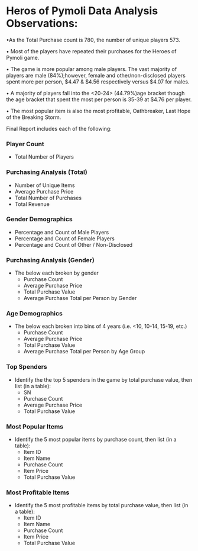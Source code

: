
# Heros of Pymoli Data Analysis Observations:

•As the Total Purchase count is 780, the number of unique players 573. 

 • Most of the players have repeated their purchases for the Heroes of Pymoli game.

 • The game is more popular among male players. The vast majority of players are male (84%);however, female 
   and other/non-disclosed players spent more per person, $4.47 &  $4.56 respectively versus $4.07 for males.

 • A majority of players fall into the <20-24> (44.79%)age bracket though the age bracket that spent the 
   most per person is 35-39 at $4.76 per player. 

  • The most popular item is also the most profitable, Oathbreaker, Last Hope of the Breaking Storm.


Final Report includes each of the following:

### Player Count

* Total Number of Players

### Purchasing Analysis (Total)

* Number of Unique Items
* Average Purchase Price
* Total Number of Purchases
* Total Revenue

### Gender Demographics

* Percentage and Count of Male Players
* Percentage and Count of Female Players
* Percentage and Count of Other / Non-Disclosed

### Purchasing Analysis (Gender)

* The below each broken by gender
  * Purchase Count
  * Average Purchase Price
  * Total Purchase Value
  * Average Purchase Total per Person by Gender

### Age Demographics

* The below each broken into bins of 4 years (i.e. &lt;10, 10-14, 15-19, etc.)
  * Purchase Count
  * Average Purchase Price
  * Total Purchase Value
  * Average Purchase Total per Person by Age Group

### Top Spenders

* Identify the the top 5 spenders in the game by total purchase value, then list (in a table):
  * SN
  * Purchase Count
  * Average Purchase Price
  * Total Purchase Value

### Most Popular Items

* Identify the 5 most popular items by purchase count, then list (in a table):
  * Item ID
  * Item Name
  * Purchase Count
  * Item Price
  * Total Purchase Value

### Most Profitable Items

* Identify the 5 most profitable items by total purchase value, then list (in a table):
  * Item ID
  * Item Name
  * Purchase Count
  * Item Price
  * Total Purchase Value
